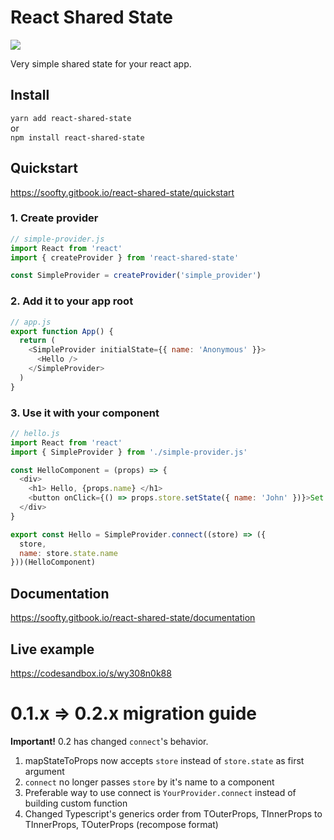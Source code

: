 # React Shared State

<a href="https://travis-ci.org/soofty/react-shared-state"><img src="https://travis-ci.org/soofty/react-shared-state.svg?branch=master" /></a>

Very simple shared state for your react app.

## Install  
   ```yarn add react-shared-state```   
   or   
   ```npm install react-shared-state```

## Quickstart  
https://soofty.gitbook.io/react-shared-state/quickstart
    
### 1. Create provider

```javascript
// simple-provider.js
import React from 'react'
import { createProvider } from 'react-shared-state'

const SimpleProvider = createProvider('simple_provider')
```

### 2. Add it to your app root  
```javascript
// app.js
export function App() {
  return (
    <SimpleProvider initialState={{ name: 'Anonymous' }}>
      <Hello />
    </SimpleProvider>
  )
}
```

### 3. Use it with your component

```javascript
// hello.js
import React from 'react'
import { SimpleProvider } from './simple-provider.js'

const HelloComponent = (props) => {
  <div>
    <h1> Hello, {props.name} </h1>
    <button onClick={() => props.store.setState({ name: 'John' })}>Set Name</button>
  </div>
}

export const Hello = SimpleProvider.connect((store) => ({
  store,
  name: store.state.name
}))(HelloComponent) 
```
    
## Documentation  
https://soofty.gitbook.io/react-shared-state/documentation

## Live example  
https://codesandbox.io/s/wy308n0k88


# 0.1.x => 0.2.x migration guide

**Important!** 0.2 has changed `connect`'s behavior.

1. mapStateToProps now accepts `store` instead of `store.state` as first argument
2. `connect` no longer passes `store` by it's name to a component
3. Preferable way to use connect is `YourProvider.connect` instead of building custom function
4. Changed Typescript's generics order from TOuterProps, TInnerProps to TInnerProps, TOuterProps (recompose format)


